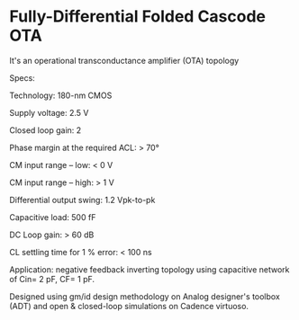 #  Fully-Differential Folded Cascode OTA
It's an operational transconductance amplifier (OTA) topology 

Specs:

Technology: 180-nm CMOS

Supply voltage: 2.5 V

Closed loop gain: 2

Phase margin at the required ACL: > 70°

CM input range – low: < 0 V

CM input range – high: > 1 V

Differential output swing: 1.2 Vpk-to-pk

Capacitive load: 500 fF

DC Loop gain: > 60 dB

CL settling time for 1 % error: < 100 ns

Application: 
negative feedback inverting topology using capacitive network of Cin= 2 pF, CF= 1 pF.

Designed using gm/id design methodology on Analog designer's toolbox (ADT) and open & closed-loop simulations on Cadence virtuoso.
